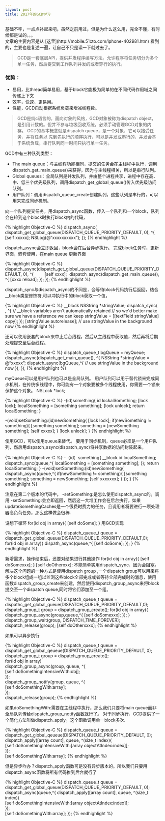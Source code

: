 ```yaml
---
layout: post
title: 2017年的GCD学习
---
```


<div class="message">
  基础不牢，一点点补起来吧，虽然之前用过，但是为什么这么用，完全不懂，有时候都是试的。。。
</div>
文章的主要内容是从 [这里](http://mobile.51cto.com/iphone-402981.htm) 看到的，主要也是复述一遍，让自己不只是读一下就过去了。

> GCD是一套底层API，提供并发程序编写方法。允许程序将任务切分为多个单一任务，然后提交到工作队列并发的或者穿行的执行。

### 优势：
- 易用，比thread简单易用，基于block它能极为简单的在不同代码作用域之间传递上下文
- 效率，快速、更易用。
- 性能，GCD自动根据系统负载来增减线程数。

> GCD是纯c语言的，面向对象的风格，GCD对象被称为dispatch object，是引用计数的。但并不参与垃圾回收系统，必须手动管理GCD对象的内存。
GCD的基本概念就是dispatch queue，是一个对象，它可以接受任务，并将任务以 先到先执行的顺序执行，可以是并发或串行的，并发会基于系统负载，串行队列同一时间只执行单一任务。

GCD中有三种队列类型：
- The main queue：与主线程功能相同，提交的任务会在主线程中执行，调用dispatch_get_main_queue()来获得，因为与主线程相关，所以是串行队列。
- Global queues：全局队列是并发队列，并由整个进程共享，进程中存在高、中、低三个优先级队列，调用dispatch_get_global_queue()传入优先级访问队列。
- 用户队列：调用dispatch_queue_create创建队列，这些队列是串行的，可以用来完成同步机制。

向一个队列提交任务，用dispatch_async函数，传入一个队列和一个block，队列会在轮到这个block时执行block内的代码，

{% highlight Objective-C %}
dispatch_async( dispatch_get_global_queue(DISPATCH_QUEUE_PRIORITY_DEFAULT, 0), ^{
	[self xxxxx];
	NSLog(@“xxxxxxxxxx”);
});
{% endhighlight %}

dispatch_async会立即返回，block会在后台异步执行。
完成block任务时，更新界面，嵌套使用，在main queue 更新界面

{% highlight Objective-C %}
dispatch_async(dispatch_get_global_queue(DISPATCH_QUEUE_PRIORITY_DEFAULT, 0), ^{ 
       [self xxxx]; 
       dispatch_async(dispatch_get_main_queue(), ^{
		[xxxx reload];
	});
});
{% endhighlight %}

dispatch_sync与dispatch_async的不同是，会等待block代码执行后返回，结合__block类型修饰符,可以冲执行中的block获取一个值，

{% highlight Objective-C %}
__block NSString *stringValue;
dispatch_sync( , ^{
        // __block variables aren't automatically retained
        // so we'd better make sure we have a reference we can keep
	stringValue = [[textField stringValue] copy];
});
[stringValue autorelease];
// use stringValue in the background now
{% endhighlight %}

还可以使用嵌套的block来中止后台线程，然后从主线程中获取值，然后再将后期处理提交至后台线程。

{% highlight Objective-C %}
dispatch_queue_t bgQueue = myQueue;
dispatch_async(dispatch_get_main_queue(), ^{
	NSString *stringValue = @“xxxxx”;
	dispatch_async(bgQueue,^{
		// use stringValue in the background now
	});
});
{% endhighlight %}

myQueue可以是用户队列也可以是全局队列。
用户队列可以用于替代锁来完成同步机制，在传统多线程中，你可能有一个对象要被多个线程使用，你需要一个锁来保护这个对象。
NSLock *lock;

{% highlight Objective-C %}
-(id)something{
	id lockalSomething;
	[lock lock];
	localSomething = [something something];
	[lock unlock];
	return localSomething;
}

-(void)setSomething:(id)newSomething{
	[lock lock];
	if(newSomething != something){
		[something something];
		something = [newSomething something];
		[self xxxxx];
	}
	[lock unlock];
}
{% endhighlight %}

使用GCD，可以使用queue来替代。
要用于同步机制，queue必须是一个用户队列，然后用dispatch_async(dispatch_sync)将共享数据的访问封装起来。

{% highlight Objective-C %}
-（id）something{
	__block id localSomething;
	dispatch_sync(queue,^{
		localSomething = [something something];
	});
	return localSomething;
}
-(void)setSomething:(id)newSomething{
	dispatch_async(queue,^{
		if(newSomething != something){
			[something something];
			something = newSomething;
			[self xxxxxxx];
		}
	});
}
{% endhighlight %}

注意在第二个版本的代码中， -setSomething:是怎么使用dispatch_async的。调用 -setSomething:会立即返回，然后这一大堆工作会在后台执行。如果updateSomethingCaches是一个很费时费力的任务，且调用者将要进行一项处理器高负荷任务，那么这样做会很棒.

设想下循环
for(id obj in array){
	[self doSome];
}
用GCD实现

{% highlight Objective-C %}
dispatch_queue_t queue = dispatch_get_global_queue(DISPATCH_QUEUE_PRIORITY_DEFAULT,0);
for(id obj in array){
	dispath_async(queue,^{
		[self doSome];
	});
}
{% endhighlight %}

新增需求，操作结束后，还要对结果进行其他操作
for(id obj in array){
	[self doSomexxx];
}
[self doOtherxxx];
不能简单实用dispatch_sync，因为会阻塞。解决这个问题的一种方式是使用dispatch group ,一个dispatch group可以用来将多个block组成一组以监测这些block全部完成或者等待全部完成时的消息，使用函数dispatch_group_create来创建，然后使用dispatch_group_async来将block提交至一个dispatch queue,同时将它们添加至一个组。

{% highlight Objective-C %}
dispatch_queue_t queue = dispathc_get_global_queue(DISPATCH_QUEUE_PRIORITY_DEFAULT,0);
dispatch_group_t group = dispatch_group_create();
for(id obj in array){
	dispatch_group_async(group,queue,^{
		[self doSomexxx];
	});
}
dispatch_group_wait(group, DISPATCH_TIME_FOREVER);
dispatch_release(group);
[self doOtherxxxx];
{% endhighlight %}

如果可以异步执行

{% highlight Objective-C %}
dispatch_queue_t queue = dispatch_get_global_qeueue(DISPATCH_QUEUE_PRIORITY_DEFAULT, 0);  
dispatch_group_t group = dispatch_group_create();  
for(id obj in array)  
    dispatch_group_async(group, queue, ^{  
        [self doSomethingIntensiveWith:obj];  
    });  
dispatch_group_notify(group, queue, ^{  
    [self doSomethingWith:array];  
});  
dispatch_release(group);
{% endhighlight %}

如果doSomethingWith:需要在主线程中执行，那么我们只要将main queue而非全局队列传给dispatch_group_notify函数就行了。
对于同步执行，GCD提供了一个简化方法叫做dispatch_apply。这个函数调用单一block多次.

{% highlight Objective-C %}
dispatch_queue_t queue = dispatch_get_global_qeueue(DISPATCH_QUEUE_PRIORITY_DEFAULT, 0);  
dispatch_apply([array count], queue, ^(size_t index){  
    [self doSomethingIntensiveWith:[array objectAtIndex:index]];  
});  
[self doSomethingWith:array];
{% endhighlight %}

但是异步咋办？dispatch_apply函数可是没有异步版本的。所以我们只要用dispatch_async函数将所有代码推到后台就行了

{% highlight Objective-C %}
dispatch_queue_t queue = dispatch_get_global_queue(DISPATCH_QUEUE_PRIORITY_DEFAULT, 0);
dispatch_async(queue,^{
	dispatch_apply([array count], queue, ^(size_t index){  
    		[self doSomethingIntensiveWith:[array objectAtIndex:index]];  
	});  
	[self doSomethingWith:array];
});
{% endhighlight %}
